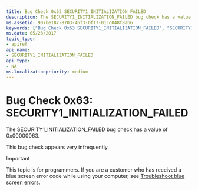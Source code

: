 ```yaml
---
title: Bug Check 0x63 SECURITY1_INITIALIZATION_FAILED
description: The SECURITY1_INITIALIZATION_FAILED bug check has a value of 0x00000063.This bug check appears very infrequently.
ms.assetid: 907be187-8703-46f3-bf17-01cd048f8ab6
keywords: ["Bug Check 0x63 SECURITY1_INITIALIZATION_FAILED", "SECURITY1_INITIALIZATION_FAILED"]
ms.date: 05/23/2017
topic_type:
- apiref
api_name:
- SECURITY1_INITIALIZATION_FAILED
api_type:
- NA
ms.localizationpriority: medium
---
```


# Bug Check 0x63: SECURITY1\_INITIALIZATION\_FAILED


The SECURITY1\_INITIALIZATION\_FAILED bug check has a value of 0x00000063.

This bug check appears very infrequently.

> [!IMPORTANT]
> This topic is for programmers. If you are a customer who has received a blue screen error code while using your computer, see [Troubleshoot blue screen errors](https://support.microsoft.com/help/14238/windows-10-troubleshoot-blue-screen-errors).


 

 




